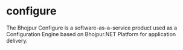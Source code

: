 # configure
The Bhojpur Configure is a software-as-a-service product used as a Configuration Engine based on Bhojpur.NET Platform for application delivery.
